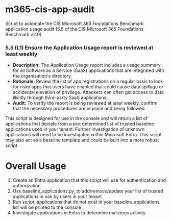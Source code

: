 # m365-cis-app-audit
Script to automate the CIS Microsoft 365 Foundations Benchmark application usage audit (5.5 of the CIS Microsoft 365 Foundations Benchmark v2.0)

### 5.5 (L1) Ensure the Application Usage report is reviewed at least weekly
- **Description:**
The Application Usage report includes a usage summary for all Software as a Service 
(SaaS) applications that are integrated with the organization's directory.
- **Rationale:**
Review the list of app registrations on a regular basis to look for risky apps that users 
have enabled that could cause data spillage or accidental elevation of privilege. 
Attackers can often get access to data illicitly through third-party SaaS applications.
- **Audit:**
To verify the report is being reviewed at least weekly, confirm that the necessary 
procedures are in place and being followed.

This script is designed for use in the console and will return a list of applications that deviate from a pre-determined list of trusted baseline applications used in your tenant. Further investigation of unknown applications will need to be investigated within Microsoft Entra. This script may also act as a baseline template and could be built into a more robust script.

# Overall Usage
1. Create an Entra application that this script will use for authentication and authorization
2. Use baseline_applications.py, to add/remove/update your list of trusted applications in use by users in your tenant
3. Run script, applications that do not exist in your baseline_applications list will be printed to the console
4. Investigate applications in Entra to determine malicious activity
